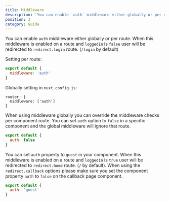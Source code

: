 ```yaml
---
title: Middleware
description: 'You can enable `auth` middleware either globally or per route.'
position: 3
category: Guide
---
```


You can enable `auth` middleware either globally or per route.
When this middleware is enabled on a route and `loggedIn` is `false` user will be redirected to `redirect.login` route. (`/login` by default)

Setting per route:

```js
export default {
  middleware: 'auth'
}
```

Globally setting in `nuxt.config.js`:

```js{}[nuxt.config.js]
router: {
  middleware: ['auth']
}
```

When using middleware globally you can override the middleware checks per component route. You can set `auth` option to `false` in a specific component and the global middleware will ignore that route.

```js
export default {
  auth: false
}
```

You can set `auth` property to `guest` in your component. When this middleware is enabled on a route and `loggedIn` is `true` user will be redirected to `redirect.home` route. (`/` by default). When using the `redirect.callback` options please make sure you set the component property `auth` to `false` on the callback page component.

```js
export default {
  auth: 'guest'
}
```
